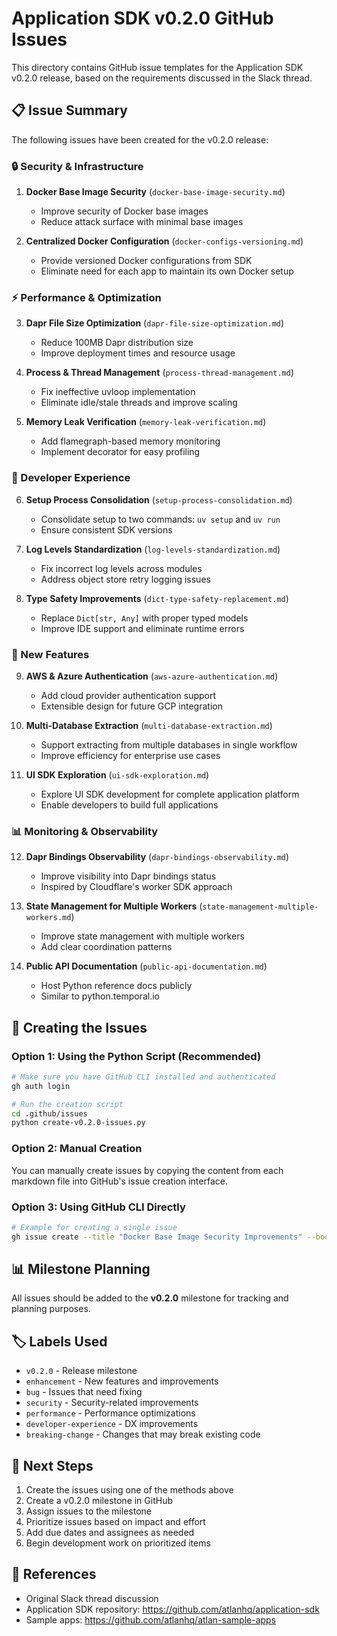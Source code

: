 # Application SDK v0.2.0 GitHub Issues

This directory contains GitHub issue templates for the Application SDK v0.2.0 release, based on the requirements discussed in the Slack thread.

## 📋 Issue Summary

The following issues have been created for the v0.2.0 release:

### 🔒 Security & Infrastructure
1. **Docker Base Image Security** (`docker-base-image-security.md`)
   - Improve security of Docker base images
   - Reduce attack surface with minimal base images

2. **Centralized Docker Configuration** (`docker-configs-versioning.md`)
   - Provide versioned Docker configurations from SDK
   - Eliminate need for each app to maintain its own Docker setup

### ⚡ Performance & Optimization  
3. **Dapr File Size Optimization** (`dapr-file-size-optimization.md`)
   - Reduce 100MB Dapr distribution size
   - Improve deployment times and resource usage

4. **Process & Thread Management** (`process-thread-management.md`)
   - Fix ineffective uvloop implementation
   - Eliminate idle/stale threads and improve scaling

5. **Memory Leak Verification** (`memory-leak-verification.md`)
   - Add flamegraph-based memory monitoring
   - Implement decorator for easy profiling

### 🔧 Developer Experience
6. **Setup Process Consolidation** (`setup-process-consolidation.md`)
   - Consolidate setup to two commands: `uv setup` and `uv run`
   - Ensure consistent SDK versions

7. **Log Levels Standardization** (`log-levels-standardization.md`)
   - Fix incorrect log levels across modules
   - Address object store retry logging issues

8. **Type Safety Improvements** (`dict-type-safety-replacement.md`)
   - Replace `Dict[str, Any]` with proper typed models
   - Improve IDE support and eliminate runtime errors

### 🚀 New Features
9. **AWS & Azure Authentication** (`aws-azure-authentication.md`)
   - Add cloud provider authentication support
   - Extensible design for future GCP integration

10. **Multi-Database Extraction** (`multi-database-extraction.md`)
    - Support extracting from multiple databases in single workflow
    - Improve efficiency for enterprise use cases

11. **UI SDK Exploration** (`ui-sdk-exploration.md`)
    - Explore UI SDK development for complete application platform
    - Enable developers to build full applications

### 📊 Monitoring & Observability
12. **Dapr Bindings Observability** (`dapr-bindings-observability.md`)
    - Improve visibility into Dapr bindings status
    - Inspired by Cloudflare's worker SDK approach

13. **State Management for Multiple Workers** (`state-management-multiple-workers.md`)
    - Improve state management with multiple workers
    - Add clear coordination patterns

14. **Public API Documentation** (`public-api-documentation.md`)
    - Host Python reference docs publicly
    - Similar to python.temporal.io

## 🚀 Creating the Issues

### Option 1: Using the Python Script (Recommended)
```bash
# Make sure you have GitHub CLI installed and authenticated
gh auth login

# Run the creation script
cd .github/issues
python create-v0.2.0-issues.py
```

### Option 2: Manual Creation
You can manually create issues by copying the content from each markdown file into GitHub's issue creation interface.

### Option 3: Using GitHub CLI Directly
```bash
# Example for creating a single issue
gh issue create --title "Docker Base Image Security Improvements" --body-file docker-base-image-security.md --label "v0.2.0,enhancement,security"
```

## 📊 Milestone Planning

All issues should be added to the **v0.2.0** milestone for tracking and planning purposes.

## 🏷️ Labels Used

- `v0.2.0` - Release milestone
- `enhancement` - New features and improvements  
- `bug` - Issues that need fixing
- `security` - Security-related improvements
- `performance` - Performance optimizations
- `developer-experience` - DX improvements
- `breaking-change` - Changes that may break existing code

## 📅 Next Steps

1. Create the issues using one of the methods above
2. Create a v0.2.0 milestone in GitHub
3. Assign issues to the milestone
4. Prioritize issues based on impact and effort
5. Add due dates and assignees as needed
6. Begin development work on prioritized items

## 🔗 References

- Original Slack thread discussion
- Application SDK repository: https://github.com/atlanhq/application-sdk
- Sample apps: https://github.com/atlanhq/atlan-sample-apps